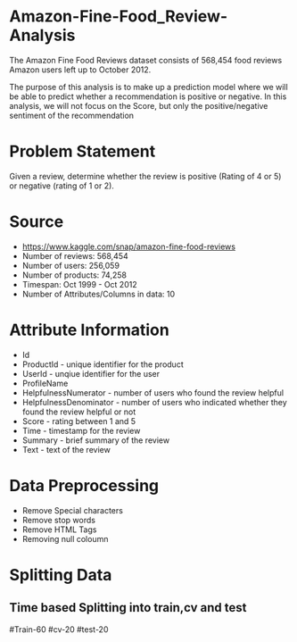 # Amazon-Fine-Food_Review-Analysis
The Amazon Fine Food Reviews dataset consists of 568,454 food reviews Amazon users left up to October 2012.

The purpose of this analysis is to make up a prediction model where we will be able to predict whether a recommendation is positive or negative. In this analysis, we will not focus on the Score, but only the positive/negative sentiment of the recommendation

# Problem Statement
Given a review, determine whether the review is positive (Rating of 4 or 5) or negative (rating of 1 or 2).

# Source
* https://www.kaggle.com/snap/amazon-fine-food-reviews
* Number of reviews: 568,454
* Number of users: 256,059
* Number of products: 74,258
* Timespan: Oct 1999 - Oct 2012
* Number of Attributes/Columns in data: 10

# Attribute Information
* Id
* ProductId - unique identifier for the product
* UserId - unqiue identifier for the user
* ProfileName
* HelpfulnessNumerator - number of users who found the review helpful
* HelpfulnessDenominator - number of users who indicated whether they found the review helpful or not
* Score - rating between 1 and 5
* Time - timestamp for the review
* Summary - brief summary of the review
* Text - text of the review

# Data Preprocessing
* Remove Special characters
* Remove stop words
* Remove HTML Tags
* Removing null coloumn

# Splitting Data
## Time based Splitting into train,cv and test
   #Train-60
   #cv-20
   #test-20
